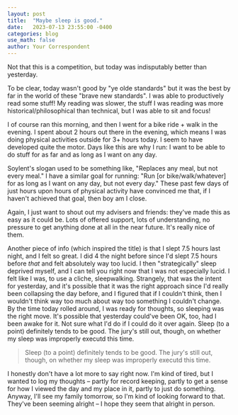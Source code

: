 ```yaml
---
layout: post
title:  "Maybe sleep is good."
date:   2023-07-13 23:55:00 -0400
categories: blog
use_math: false
author: Your Correspondent
---
```


Not that this is a competition, but today was indisputably better than yesterday.

To be clear, today wasn't good by "ye olde standards" but it was the best by far in the world of these "brave new standards". I was able to productively read some stuff! My reading was slower, the stuff I was reading was more historical/philosophical than technical, but I was able to sit and focus!

I of course ran this morning, and then I went for a bike ride + walk in the evening. I spent about 2 hours out there in the evening, which means I was doing physical activities outside for 3+ hours today. I seem to have developed quite the motor. Days like this are why I run: I want to be able to do stuff for as far and as long as I want on any day.

Soylent's slogan used to be something like, "Replaces any meal, but not every meal." I have a similar goal for running: "Run [or bike/walk/whatever] for as long as I want on any day, but not every day." These past few days of just hours upon hours of physical activity have convinced me that, if I haven't achieved that goal, then boy am I close.

Again, I just want to shout out my advisers and friends: they've made this as easy as it could be. Lots of offered support, lots of understanding, no pressure to get anything done at all in the near future. It's really nice of them.

Another piece of info (which inspired the title) is that I slept 7.5 hours last night, and I felt so great. I did 4 the night before since I'd slept 7.5 hours before _that_ and felt absolutely way too lucid. I then "strategically" sleep deprived myself, and I can tell you right now that I was not especially lucid. I felt like I was, to use a cliche, sleepwalking. Strangely, that was the intent for yesterday, and it's possible that it was the right approach since I'd really been collapsing the day before, and I figured that if I couldn't think, then I wouldn't think way too much about way too something I couldn't change. By the time today rolled around, I was ready for thoughts, so sleeping was the right move. It's possible that yesterday could've been OK, too, had I been awake for it. Not sure what I'd do if I could do it over again. Sleep (to a point) definitely tends to be good. The jury's still out, though, on whether my sleep was improperly executd this time.

> Sleep (to a point) definitely tends to be good. The jury's still out, though, on whether my sleep was improperly executd this time.

I honestly don't have a lot more to say right now. I'm kind of tired, but I wanted to log my thoughts &ndash; partly for record keeping, partly to get a sense for how I viewed the day and my place in it, partly to just do something. Anyway, I'll see my family tomorrow, so I'm kind of looking forward to that. They've been seeming alright &ndash; I hope they seem that alright in person.



